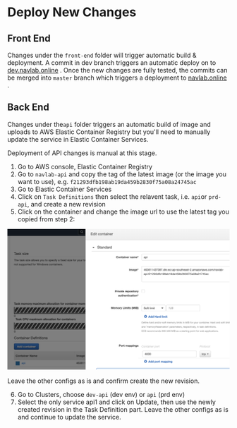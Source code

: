 # Deploy New Changes

## Front End

Changes under the `front-end` folder will trigger automatic build & deployment. A commit in dev branch triggers an automatic deploy on to [dev.navlab.online](https://dev.navlab.online) . Once the new changes are fully tested, the commits can be merged into `master` branch which triggers a deployment to [navlab.online](https://navlab.online) .

## Back End

Changes under the`api` folder triggers an automatic build of image and uploads to AWS Elastic Container Registry but you'll need to manually update the service in Elastic Container Services.

Deployment of API changes is manual at this stage.

1. Go to AWS console, Elastic Container Registry
2. Go to `navlab-api` and copy the tag of the latest image \(or the image you want to use\), e.g. `f21293dfb198ab19da459b2830f75a08a24745ac`
3. Go to Elastic Container Services
4. Click on `Task Definitions` then select the relavent task, i.e.  `api`or `prd-api`,  and create a new revision
5. Click on the container and change the image url to use the latest tag you copied from step 2:

![](.gitbook/assets/image%20%2815%29.png)

Leave the other configs as is and confirm create the new revision.

6. Go to Clusters, choose `dev-api` \(dev env\) or `api` \(prd env\)  
7. Select the only service api1 and click on Update, then use the newly created revision in the Task Definition part. Leave the other configs as is and continue to update the service.

